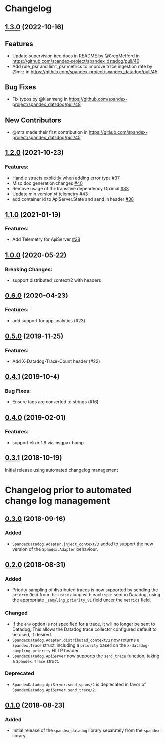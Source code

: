 # Changelog

## [1.3.0](https://github.com/spandex-project/spandex_datadog/compare/1.2.0...1.3.0) (2022-10-16)

## Features

* Update supervision tree docs in README by @GregMefford in https://github.com/spandex-project/spandex_datadog/pull/46
* Add rule_psr and limit_psr metrics to improve trace ingestion rate by @mrz in https://github.com/spandex-project/spandex_datadog/pull/45

## Bug Fixes

* Fix typos by @kianmeng in https://github.com/spandex-project/spandex_datadog/pull/48

## New Contributors
* @mrz made their first contribution in https://github.com/spandex-project/spandex_datadog/pull/45


## [1.2.0](https://github.com/spandex-project/spandex_datadog/compare/1.1.0...1.2.0) (2021-10-23)

### Features:

* Handle structs explicitly when adding error type [#37](https://github.com/spandex-project/spandex_datadog/pull/37)
* Misc doc generation changes [#40](https://github.com/spandex-project/spandex_datadog/pull/40)
* Remove usage of the transitive dependency Optimal [#33](https://github.com/spandex-project/spandex_datadog/pull/33)
* Update min version of telemetry [#43](https://github.com/spandex-project/spandex_datadog/pull/43)
* add container id to ApiServer.State and send in header [#38](https://github.com/spandex-project/spandex_datadog/pull/38)

## [1.1.0](https://github.com/spandex-project/spandex_datadog/compare/1.0.0...1.1.0) (2021-01-19)

### Features:

* Add Telemetry for ApiServer [#28](https://github.com/spandex-project/spandex_datadog/pull/28)



## [1.0.0](https://github.com/spandex-project/spandex_datadog/compare/0.6.0...1.0.0) (2020-05-22)
### Breaking Changes:

* support distributed_context/2 with headers



## [0.6.0](https://github.com/spandex-project/spandex_datadog/compare/0.5.0...0.6.0) (2020-04-23)




### Features:

* add support for app analytics (#23)

## [0.5.0](https://github.com/spandex-project/spandex_datadog/compare/0.4.1...0.5.0) (2019-11-25)




### Features:

* Add X-Datadog-Trace-Count header (#22)

## [0.4.1](https://github.com/spandex-project/spandex_datadog/compare/0.4.0...0.4.1) (2019-10-4)




### Bug Fixes:

* Ensure tags are converted to strings (#16)

## [0.4.0](https://github.com/spandex-project/spandex_datadog/compare/0.3.1...0.4.0) (2019-02-01)




### Features:

* support elixir 1.8 via msgpax bump

## [0.3.1](https://github.com/spandex-project/spandex_datadog/compare/0.3.0...0.3.1) (2018-10-19)

Initial release using automated changelog management

# Changelog prior to automated change log management

## [0.3.0] (2018-09-16)

[0.3.0]: https://github.com/spandex-project/spandex_datadog/compare/v0.3.0...v0.2.0

### Added
- `SpandexDatadog.Adapter.inject_context/3` added to support the new version of
  the `Spandex.Adapter` behaviour.

## [0.2.0] (2018-08-31)

[0.2.0]: https://github.com/spandex-project/spandex_datadog/compare/v0.2.0...v0.1.0

### Added
- Priority sampling of distributed traces is now supported by sending the
  `priorty` field from the `Trace` along with each `Span` sent to Datadog,
  using the appropriate `_sampling_priority_v1` field under the `metrics`
  field.

### Changed
- If the `env` option is not specified for a trace, it will no longer be sent
  to Datadog, This allows the Datadog trace collector configured default to be
  used, if desired.
- `SpandexDatadog.Adapter.distributed_context/2` now returns a `Spandex.Trace`
  struct, including a `priority` based on the `x-datadog-sampling-priority`
  HTTP header.
- `SpandexDatadog.ApiServer` now supports the `send_trace` function, taking a
  `Spandex.Trace` struct.

### Deprecated
- `SpandexDatadog.ApiServer.send_spans/2` is deprecated in favor of
  `SpandexDatadog.ApiServer.send_trace/2`.

## [0.1.0] (2018-08-23)

### Added
- Initial release of the `spandex_datadog` library separately from the
  `spandex` library.

[0.1.0]: https://github.com/spandex-project/spandex_datadog/commit/3c217429ec5e79e77e05729f2a83d355eeab4996
